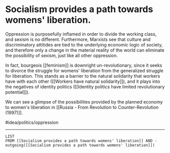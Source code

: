 # Socialism provides a path towards womens' liberation.
Oppression is purposefully inflamed in order to divide the working class, and sexism is no different. Furthermore, Marxists see that culture and discriminatory attitides are tied to the underlying economic logic of society, and therefore only a change in the material reality of the world can eliminate the possibility of sexism, just like all other oppression. 

In fact, bourgeois [[feminism]] is downright un-revolutionary, since it seeks to divorce the struggle for womens' liberation from the generalized struggle for liberation. This stands as a barrier to the natural solidarity that workers have with each other ([[Workers have natural solidarity]]), and it plays into the negatives of identity politics ([[Identity politics have limited revolutionary potential]]). 

We can see a glimpse of the possibilities provided by the planned economy to women's liberation in [[Russia - From Revolution to Counter-Revolution (1997)]]. 

#idea/politics/oppression 

---
```dataview
LIST
FROM [[Socialism provides a path towards womens' liberation]] AND -outgoing([[Socialism provides a path towards womens' liberation]])
```
